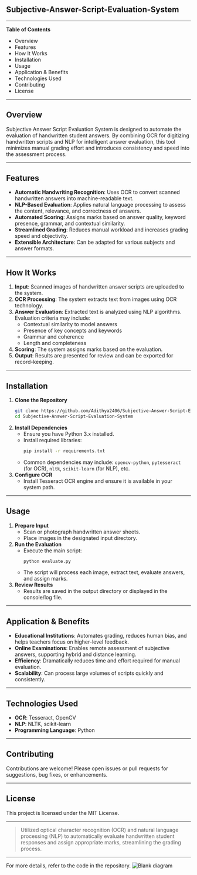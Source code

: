 ## Subjective-Answer-Script-Evaluation-System
---
**Table of Contents**
- Overview
- Features
- How It Works
- Installation
- Usage
- Application & Benefits
- Technologies Used
- Contributing
- License

---
## Overview
Subjective Answer Script Evaluation System is designed to automate the evaluation of handwritten student answers. By combining OCR for digitizing handwritten scripts and NLP for intelligent answer evaluation, this tool minimizes manual grading effort and introduces consistency and speed into the assessment process.

---
## Features
- **Automatic Handwriting Recognition**: Uses OCR to convert scanned handwritten answers into machine-readable text.
- **NLP-Based Evaluation**: Applies natural language processing to assess the content, relevance, and correctness of answers.
- **Automated Scoring**: Assigns marks based on answer quality, keyword presence, grammar, and contextual similarity.
- **Streamlined Grading**: Reduces manual workload and increases grading speed and objectivity.
- **Extensible Architecture**: Can be adapted for various subjects and answer formats.

---
## How It Works
1. **Input**: Scanned images of handwritten answer scripts are uploaded to the system.
2. **OCR Processing**: The system extracts text from images using OCR technology.
3. **Answer Evaluation**: Extracted text is analyzed using NLP algorithms. Evaluation criteria may include:
   - Contextual similarity to model answers
   - Presence of key concepts and keywords
   - Grammar and coherence
   - Length and completeness
4. **Scoring**: The system assigns marks based on the evaluation.
5. **Output**: Results are presented for review and can be exported for record-keeping.

---
## Installation
1. **Clone the Repository**
   ```bash
   git clone https://github.com/Adithya2406/Subjective-Answer-Script-Evaluation-System.git
   cd Subjective-Answer-Script-Evaluation-System
   ```
2. **Install Dependencies**
   - Ensure you have Python 3.x installed.
   - Install required libraries:
     ```bash
     pip install -r requirements.txt
     ```
   - Common dependencies may include: `opencv-python`, `pytesseract` (for OCR), `nltk`, `scikit-learn` (for NLP), etc.
3. **Configure OCR**
   - Install Tesseract OCR engine and ensure it is available in your system path.

---
## Usage
1. **Prepare Input**
   - Scan or photograph handwritten answer sheets.
   - Place images in the designated input directory.
2. **Run the Evaluation**
   - Execute the main script:
     ```bash
     python evaluate.py
     ```
   - The script will process each image, extract text, evaluate answers, and assign marks.
3. **Review Results**
   - Results are saved in the output directory or displayed in the console/log file.

---
## Application & Benefits
- **Educational Institutions**: Automates grading, reduces human bias, and helps teachers focus on higher-level feedback.
- **Online Examinations**: Enables remote assessment of subjective answers, supporting hybrid and distance learning.
- **Efficiency**: Dramatically reduces time and effort required for manual evaluation.
- **Scalability**: Can process large volumes of scripts quickly and consistently.

---
## Technologies Used
- **OCR**: Tesseract, OpenCV
- **NLP**: NLTK, scikit-learn
- **Programming Language**: Python

---
## Contributing
Contributions are welcome! Please open issues or pull requests for suggestions, bug fixes, or enhancements.

---
## License
This project is licensed under the MIT License.

---
> Utilized optical character recognition (OCR) and natural language processing (NLP) to automatically evaluate handwritten student responses and assign appropriate marks, streamlining the grading process.

---
For more details, refer to the code in the repository.
![Blank diagram](https://github.com/user-attachments/assets/ab91785a-4b1a-4557-89fb-87627a4d2788)
